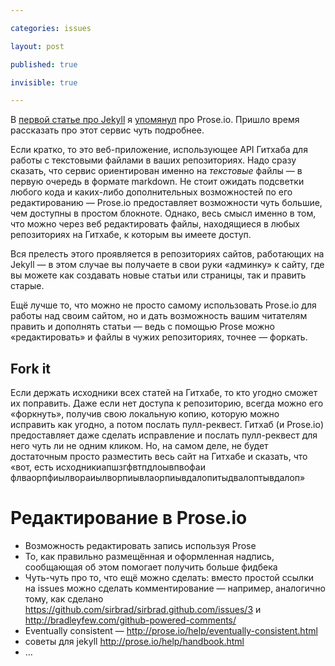 ```yaml
---

categories: issues

layout: post

published: true

invisible: true

---
```


В [первой статье про Jekyll](http://kizu.ru/issues/restart/) я [упомянул](http://kizu.ru/issues/going-jekyll/#proseio) про Prose.io. Пришло время рассказать про этот сервис чуть подробнее.

Если кратко, то это веб-приложение, использующее API Гитхаба для  работы с текстовыми файлами в ваших репозиториях. Надо сразу сказать, что сервис ориентирован именно на _текстовые_ файлы — в  первую очередь в формате markdown. Не стоит ожидать подсветки любого кода и каких-либо дополнительных возможностей по его редактированию — Prose.io предоставляет возможности чуть большие, чем доступны в простом блокноте. Однако, весь смысл именно в том, что можно через веб редактировать файлы, находящиеся в любых репозиториях на Гитхабе, к которым вы имеете доступ.

Вся прелесть этого проявляется в репозиториях сайтов, работающих на Jekyll — в этом случае вы получаете в свои руки «админку» к сайту, где вы можете как создавать новые статьи или страницы, так и править старые.

Ещё лучше то, что можно не просто самому использовать Prose.io для работы над своим сайтом, но и дать возможность вашим читателям править и дополнять статьи — ведь с помощью Prose можно «редактировать» и файлы в чужих репозиториях, точнее — форкать.

## Fork it

Если держать исходники всех статей на Гитхабе, то кто угодно сможет их поправить. Даже если нет доступа к репозиторию, всегда можно его «форкнуть», получив свою локальную копию, которую можно исправить как угодно, а потом послать пулл-реквест. Гитхаб  (и Prose.io) предоставляет даже сделать исправление и послать пулл-реквест для него чуть ли не одним кликом. Но, на самом деле, не будет достаточным просто разместить весь сайт на Гитхабе и сказать, что «вот, есть исходникиапшзгфвтпдлоывпвофаи флваорпфиылвораиылворпиывлаорпиывдалопитыдвалоптывдалоп»


# Редактирование в Prose.io

- Возможность редактировать запись используя Prose
- То, как правильно размещённая и оформленная надпись, сообщающая об этом помогает получить больше фидбека
- Чуть-чуть про то, что ещё можно сделать: вместо простой ссылки на issues можно сделать комментирование — например, аналогично тому, как сделано https://github.com/sirbrad/sirbrad.github.com/issues/3 и http://bradleyfew.com/github-powered-comments/
- Eventually consistent — http://prose.io/help/eventually-consistent.html
- советы для jekyll http://prose.io/help/handbook.html
- …
